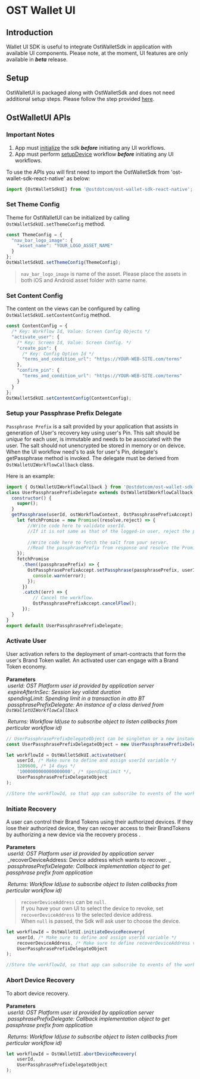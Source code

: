 # OST Wallet UI

## Introduction

Wallet UI SDK is useful to integrate OstWalletSdk in application with available UI components.
Please note, at the moment, UI features are only available in <em><b>beta</b></em> release.

## Setup

OstWalletUI is packaged along with OstWalletSdk and does not need additional setup steps.
Please follow the step provided [here](./README.md#installing-react-native-sdk).

## OstWalletUI APIs
### Important Notes
1. App must [initialize](./README.md#initialize) the sdk <em><b>before</b></em> initiating any UI workflows.
2. App must perform [setupDevice](./README.md#setupdevice) workflow <em><b>before</b></em> initiating any UI workflows.


To use the APIs you will first need to import the OstWalletSdk from 'ost-wallet-sdk-react-native' as below:
```js
import {OstWalletSdkUI} from '@ostdotcom/ost-wallet-sdk-react-native';
```

### Set Theme Config
Theme for OstWalletUI can be initialized by calling `OstWalletSdkUI.setThemeConfig` method.
```js
const ThemeConfig = {  
  "nav_bar_logo_image": {
    "asset_name": "YOUR_LOGO_ASSET_NAME"
  }
};
OstWalletSdkUI.setThemeConfig(ThemeConfig);
```
> `nav_bar_logo_image` is name of the asset. Please place the assets in both iOS and Android asset folder with same name.

### Set Content Config
The content on the views can be configured by calling `OstWalletSdkUI.setContentConfig` method.
```js
const ContentConfig = {
  /* Key: Workflow Id, Value: Screen Config Objects */
  "activate_user": {
    /* Key: Screen Id, Value: Screen Config. */
    "create_pin": {
      /* Key: Config Option Id */
      "terms_and_condition_url": "https://YOUR-WEB-SITE.com/terms"
    },
    "confirm_pin": {
      "terms_and_condition_url": "https://YOUR-WEB-SITE.com/terms"
    }
  }
};
OstWalletSdkUI.setContentConfig(ContentConfig);
```

### Setup your Passphrase Prefix Delegate

`Passphrase Prefix` is a salt provided by your application that assists in generation of User's recovery key using user's Pin.
This salt should be _unique_ for each user, is immutable and needs to be associated with the user. The salt should not unencrypted be 
stored in memory or on deivce. When the UI workflow need's to ask for user's Pin, delegate's getPassphrase method is invoked.
The delegate must be derived from `OstWalletUIWorkflowCallback` class.

Here is an example:
```js
import { OstWalletUIWorkflowCallback } from '@ostdotcom/ost-wallet-sdk-react-native';
class UserPassphrasePrefixDelegate extends OstWalletUIWorkflowCallback {
  constructor() {
    super();
  }
  getPassphrase(userId, ostWorkflowContext, OstPassphrasePrefixAccept) {
    let fetchPromise = new Promise((resolve,reject) => {
        //Write code here to validate userId. 
        //If it is not same as that of the logged-in user, reject the promise.
        
        //Write code here to fetch the salt from your server.
        //Read the passphrasePrefix from response and resolve the Promise. 
    });
    fetchPromise
      .then((passphrasePrefix) => {
        OstPassphrasePrefixAccept.setPassphrase(passphrasePrefix, userId, (error) => {
          console.warn(error);
        });
      })
      .catch((err) => {
          // Cancel the workflow.
          OstPassphrasePrefixAccept.cancelFlow();
      });
  }
}
export default UserPassphrasePrefixDelegate;
```

### Activate User

User activation refers to the deployment of smart-contracts that form the user's Brand Token wallet. An activated user can engage with a Brand Token economy.<br/><br/>
**Parameters**<br/>
&nbsp;_userId: OST Platform user id provided by application server_<br/>
&nbsp;_expireAfterInSec: Session key validat duration_<br/>
&nbsp;_spendingLimit: Spending limit in a transaction in atto BT_<br/>
&nbsp;_passphrasePrefixDelegate: An instance of a class derived from `OstWalletUIWorkflowCallback`_<br/>

&nbsp;_Returns: Workflow Id(use to subscribe object to listen callbacks from perticular workflow id)_<br/>

```js
// UserPassphrasePrefixDelegateObject can be singleton or a new instance of each workflow.
const UserPassphrasePrefixDelegateObject = new UserPassphrasePrefixDelegate()

let workflowId = OstWalletSdkUI.activateUser(
    userId, /* Make sure to define and assign userId variable */
    1209600, /* 14 days */
    '1000000000000000000', /* spendingLimit */,
    UserPassphrasePrefixDelegateObject
);

//Store the workflowId, so that app can subscribe to events of the workflow.
```
### Initiate Recovery

A user can control their Brand Tokens using their authorized devices. If they lose their authorized device, they can recover access to their BrandTokens by authorizing a new device via the recovery process .<br/><br/>
**Parameters**<br/>
&nbsp;_userId: OST Platform user id provided by application server_<br/>
&nbsp;_recoverDeviceAddress: Device address which wants to recover. _<br/>
&nbsp;_passphrasePrefixDelegate: Callback implementation object to get passphrase prefix from application_<br/>

&nbsp;_Returns: Workflow Id(use to subscribe object to listen callbacks from perticular workflow id)_<br/>


> `recoverDeviceAddress` can be `null`. <br/> 
> If you have your own UI to select the device to revoke, set `recoverDeviceAddress` to the selected device address.<br/> 
> When `null` is passed, the Sdk will ask user to choose the device.<br/> 

```js
let workflowId = OstWalletUI.initiateDeviceRecovery(
    userId, /* Make sure to define and assign userId variable */
    recoverDeviceAddress, /* Make sure to define recoverDeviceAddress variable */
    UserPassphrasePrefixDelegateObject
);

//Store the workflowId, so that app can subscribe to events of the workflow.
```

### Abort Device Recovery
To abort device recovery.<br/><br/>
**Parameters**<br/>
&nbsp;_userId: OST Platform user id provided by application server_<br/>
&nbsp;_passphrasePrefixDelegate: Callback implementation object to get passphrase prefix from application_<br/>

&nbsp;_Returns: Workflow Id(use to subscribe object to listen callbacks from perticular workflow id)_<br/>

```js
let workflowId = OstWalletUI.abortDeviceRecovery(
    userId,
    UserPassphrasePrefixDelegateObject
);
```





